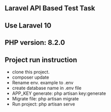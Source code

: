
## Laravel API Based Test Task
## Use Laravel 10
## PHP version: 8.2.0

## Project run instruction 
- clone this project.
- composer update
- Rename env. example to .env
- create database name in .env file
- APP_KEY generate: php artisan key:generate
- Migrate file: php artisan migrate
- Run project: php artisan serve
